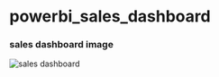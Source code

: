 # powerbi_sales_dashboard

### sales dashboard image

![sales dashboard](https://github.com/Shree2106/powerbi_sales_dashboard/assets/126699227/1efe8000-101f-443d-bb91-18593dac71b6)
